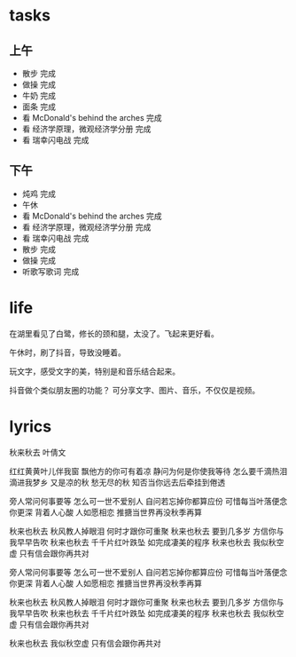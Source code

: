 # tasks
## 上午
* 散步 完成
* 做操 完成
* 牛奶 完成
* 面条 完成
* 看 McDonald's behind the arches 完成
* 看 经济学原理，微观经济学分册 完成
* 看 瑞幸闪电战 完成

## 下午
* 炖鸡 完成
* 午休
* 看 McDonald's behind the arches 完成
* 看 经济学原理，微观经济学分册 完成
* 看 瑞幸闪电战 完成
* 散步 完成
* 做操 完成
* 听歌写歌词 完成

# life
在湖里看见了白鹭，修长的颈和腿，太没了。飞起来更好看。

午休时，刷了抖音，导致没睡着。

玩文字，感受文字的美，特别是和音乐结合起来。

抖音做个类似朋友圈的功能？
可分享文字、图片、音乐，不仅仅是视频。

# lyrics
秋来秋去
  叶倩文

红红黄黄叶儿伴我窗
飘他方的你可有着凉
静问为何是你使我等待
怎么要千滴热泪滴进我梦乡
又是凉的秋 愁无尽的秋
知否当你远去后牵挂到倦透

旁人常问何事要等
怎么可一世不爱别人
自问若忘掉你都算应份
可惜每当叶落便念你更深
背着人心酸 人如愿相恋
推搪当世界再没秋季再算

秋来也秋去 秋风教人掉眼泪
何时才跟你可重聚
秋来也秋去 要到几多岁
方信你与我早早告吹
秋来也秋去 千千片红叶跌坠
如完成凄美的程序
秋来也秋去 我似秋空虚
只有信会跟你再共对

旁人常问何事要等
怎么可一世不爱别人
自问若忘掉你都算应份
可惜每当叶落便念你更深
背着人心酸 人如愿相恋
推搪当世界再没秋季再算

秋来也秋去 秋风教人掉眼泪
何时才跟你可重聚
秋来也秋去 要到几多岁
方信你与我早早告吹
秋来也秋去 千千片红叶跌坠
如完成凄美的程序
秋来也秋去 我似秋空虚
只有信会跟你再共对

秋来也秋去 我似秋空虚
只有信会跟你再共对
